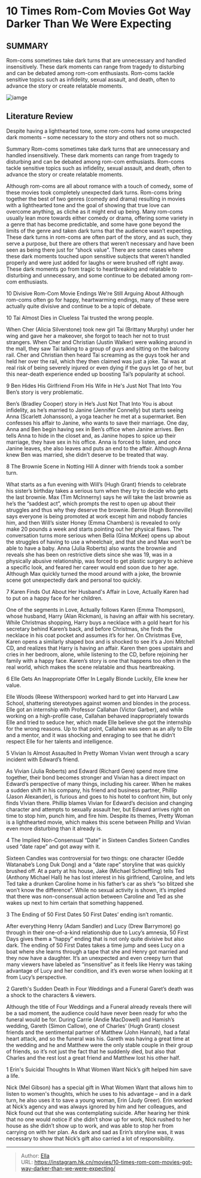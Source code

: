 # 10 Times Rom-Com Movies Got Way Darker Than We Were Expecting


## SUMMARY 


 Rom-coms sometimes take dark turns that are unnecessary and handled insensitively. 
 These dark moments can range from tragedy to disturbing and can be debated among rom-com enthusiasts. 
 Rom-coms tackle sensitive topics such as infidelity, sexual assault, and death, often to advance the story or create relatable moments. 

![iamge](https://static1.srcdn.com/wordpress/wp-content/uploads/2024/01/anna-smiling-in-notting-hill-elle-woods-surprised-in-legally-blonde-and-sad-karen-in-love-actually.jpeg)

## Literature Review

Despite having a lighthearted tone, some rom-coms had some unexpected dark moments – some necessary to the story and others not so much.




Summary
 Rom-coms sometimes take dark turns that are unnecessary and handled insensitively. 
 These dark moments can range from tragedy to disturbing and can be debated among rom-com enthusiasts. 
 Rom-coms tackle sensitive topics such as infidelity, sexual assault, and death, often to advance the story or create relatable moments. 


Although rom-coms are all about romance with a touch of comedy, some of these movies took completely unexpected dark turns. Rom-coms bring together the best of two genres (comedy and drama) resulting in movies with a lighthearted tone and the goal of showing that true love can overcome anything, as cliché as it might end up being. Many rom-coms usually lean more towards either comedy or drama, offering some variety in a genre that has become predictable, and some have gone beyond the limits of the genre and taken dark turns that the audience wasn’t expecting.
These dark turns in rom-coms are often part of the story, and as such, they serve a purpose, but there are others that weren’t necessary and have been seen as being there just for “shock value”. There are some cases where these dark moments touched upon sensitive subjects that weren’t handled properly and were just added for laughs or were brushed off right away. These dark moments go from tragic to heartbreaking and relatable to disturbing and unnecessary, and some continue to be debated among rom-com enthusiasts.
            
 
 10 Divisive Rom-Com Movie Endings We&#39;re Still Arguing About 
Although rom-coms often go for happy, heartwarming endings, many of these were actually quite divisive and continue to be a topic of debate.












 








 10  Tai Almost Dies in Clueless 
Tai trusted the wrong people.
        

When Cher (Alicia Silverstone) took new girl Tai (Brittany Murphy) under her wing and gave her a makeover, she forgot to teach her not to trust strangers. When Cher and Christian (Justin Walker) were walking around in the mall, they saw Tai talking to a group of guys and sitting on the balcony rail. Cher and Christian then heard Tai screaming as the guys took her and held her over the rail, which they then claimed was just a joke. Tai was at real risk of being severely injured or even dying if the guys let go of her, but this near-death experience ended up boosting Tai’s popularity at school.





 9  Ben Hides His Girlfriend From His Wife in He&#39;s Just Not That Into You 
Ben’s story is very problematic.
        

Ben’s (Bradley Cooper) story in He’s Just Not That Into You is about infidelity, as he’s married to Janine (Jennifer Connelly) but starts seeing Anna (Scarlett Johansson), a yoga teacher he met at a supermarket. Ben confesses his affair to Janine, who wants to save their marriage. One day, Anna and Ben begin having sex in Ben’s office when Janine arrives. Ben tells Anna to hide in the closet and, as Janine hopes to spice up their marriage, they have sex in his office. Anna is forced to listen, and once Janine leaves, she also leaves and puts an end to the affair. Although Anna knew Ben was married, she didn’t deserve to be treated that way.





 8  The Brownie Scene in Notting Hill 
A dinner with friends took a somber turn.
        

What starts as a fun evening with Will’s (Hugh Grant) friends to celebrate his sister’s birthday takes a serious turn when they try to decide who gets the last brownie. Max (Tim McInnerny) says he will take the last brownie as he’s the “saddest act”, which prompts the rest to open up about their struggles and thus why they deserve the brownie. Bernie (Hugh Bonneville) says everyone is being promoted at work except him and nobody fancies him, and then Will’s sister Honey (Emma Chambers) is revealed to only make 20 pounds a week and starts pointing out her physical flaws. The conversation turns more serious when Bella (Gina McKee) opens up about the struggles of having to use a wheelchair, and that she and Max won’t be able to have a baby.
Anna (Julia Roberts) also wants the brownie and reveals she has been on restrictive diets since she was 19, was in a physically abusive relationship, was forced to get plastic surgery to achieve a specific look, and feared her career would end soon due to her age. Although Max quickly turned the mood around with a joke, the brownie scene got unexpectedly dark and personal too quickly.





 7  Karen Finds Out About Her Husband&#39;s Affair in Love, Actually 
Karen had to put on a happy face for her children.
        

One of the segments in Love, Actually follows Karen (Emma Thompson), whose husband, Harry (Alan Rickman), is having an affair with his secretary. While Christmas shopping, Harry buys a necklace with a gold heart for his secretary behind Karen’s back, and before Christmas, she finds the necklace in his coat pocket and assumes it’s for her. On Christmas Eve, Karen opens a similarly shaped box and is shocked to see it’s a Joni Mitchell CD, and realizes that Harry is having an affair. Karen then goes upstairs and cries in her bedroom, alone, while listening to the CD, before rejoining her family with a happy face. Karen’s story is one that happens too often in the real world, which makes the scene relatable and thus heartbreaking.





 6  Elle Gets An Inappropriate Offer In Legally Blonde 
Luckily, Elle knew her value.


 







Elle Woods (Reese Witherspoon) worked hard to get into Harvard Law School, shattering stereotypes against women and blondes in the process. Elle got an internship with Professor Callahan (Victor Garber), and while working on a high-profile case, Callahan behaved inappropriately towards Elle and tried to seduce her, which made Elle believe she got the internship for the wrong reasons. Up to that point, Callahan was seen as an ally to Elle and a mentor, and it was shocking and enraging to see that he didn’t respect Elle for her talents and intelligence.





 5  Vivian Is Almost Assaulted In Pretty Woman 
Vivian went through a scary incident with Edward’s friend.


 







As Vivian (Julia Roberts) and Edward (Richard Gere) spend more time together, their bond becomes stronger and Vivian has a direct impact on Edward’s perspective of many things, including his career. When he makes a sudden shift in his company, his friend and business partner, Phillip (Jason Alexander), is furious and goes to his hotel to confront him, but only finds Vivian there.
Phillip blames Vivian for Edward’s decision and changing character and attempts to sexually assault her, but Edward arrives right on time to stop him, punch him, and fire him. Despite its themes, Pretty Woman is a lighthearted movie, which makes this scene between Phillip and Vivian even more disturbing than it already is.





 4  The Implied Non-Consensual “Date” in Sixteen Candles 
Sixteen Candles used “date rape” and got away with it.
        

Sixteen Candles was controversial for two things: one character (Gedde Watanabe’s Long Duk Dong) and a “date rape” storyline that was quickly brushed off. At a party at his house, Jake (Michael Schoeffling) tells Ted (Anthony Michael Hall) he has lost interest in his girlfriend, Caroline, and lets Ted take a drunken Caroline home in his father’s car as she’s “so blitzed she won’t know the difference”. While no sexual activity is shown, it’s implied that there was non-consensual action between Caroline and Ted as she wakes up next to him certain that something happened.





 3  The Ending of 50 First Dates 
50 First Dates’ ending isn’t romantic.


 







After everything Henry (Adam Sandler) and Lucy (Drew Barrymore) go through in their one-of-a-kind relationship due to Lucy’s amnesia, 50 First Days gives them a “happy” ending that is not only quite divisive but also dark. The ending of 50 First Dates takes a time jump and sees Lucy on a boat where she learns through a tape that she and Henry got married and they now have a daughter. It’s an unexpected and even creepy turn that many viewers have labeled as “insensitive” as it feels like Henry was taking advantage of Lucy and her condition, and it’s even worse when looking at it from Lucy’s perspective.





 2  Gareth&#39;s Sudden Death in Four Weddings and a Funeral 
Garet’s death was a shock to the characters &amp; viewers.
        

Although the title of Four Weddings and a Funeral already reveals there will be a sad moment, the audience could have never been ready for who the funeral would be for. During Carrie (Andie MacDowell) and Hamish’s wedding, Gareth (Simon Callow), one of Charles’ (Hugh Grant) closest friends and the sentimental partner of Matthew (John Hannah), had a fatal heart attack, and so the funeral was his. Gareth was having a great time at the wedding and he and Matthew were the only stable couple in their group of friends, so it’s not just the fact that he suddenly died, but also that Charles and the rest lost a great friend and Matthew lost his other half.





 1  Erin&#39;s Suicidal Thoughts In What Women Want 
Nick’s gift helped him save a life.
        

Nick (Mel Gibson) has a special gift in What Women Want that allows him to listen to women&#39;s thoughts, which he uses to his advantage – and in a dark turn, he also uses it to save a young woman, Erin (Judy Greer). Erin worked at Nick’s agency and was always ignored by him and her colleagues, and Nick found out that she was contemplating suicide. After hearing her think that no one would notice if she didn’t show up for work, Nick rushed to her house as she didn’t show up to work, and was able to stop her from carrying on with her plan. As dark and sad as Erin’s storyline was, it was necessary to show that Nick’s gift also carried a lot of responsibility. 

---

> Author: [Ella](https://instagram.hk.cn/)  
> URL: https://instagram.hk.cn/movies/10-times-rom-com-movies-got-way-darker-than-we-were-expecting/  

